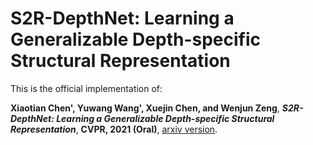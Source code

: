 # S2R-DepthNet: Learning a Generalizable Depth-specific Structural Representation

This is the official implementation of: 

**Xiaotian Chen', Yuwang Wang', Xuejin Chen, and Wenjun Zeng**, ***S2R-DepthNet: Learning a Generalizable Depth-specific Structural Representation***, **CVPR, 2021 (Oral)**, [arxiv version](https://arxiv.org/abs/2104.00877).
